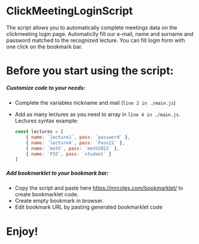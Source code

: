 # ClickMeetingLoginScript
The script allows you to automatically complete meetings data on the clickmeeting login page. Automaticlly fill our e-mail, name and surname and password matched to the recognized lecture. You can fill login form with one click on the bookmark bar.

# Before you start using the script: 

##### Customize code to your needs: 
 - Complete the variables nickname and mail (`line 2 in ./main.js`) 
 - Add as many lectures as you need to array in `line 4 in ./main.js`. Lectures syntax example:

    ```js
    const lectures = [
        { name: `lecture1`, pass: `password` },
        { name: `lecture4`, pass: `Pass21` },
        { name: `math`, pass: `math2022` },
        { name: `PIO`, pass: `student` }
    ]
    ```
    
#####  Add bookmarklet to your bookmark bar:
 - Copy the script and paste here https://mrcoles.com/bookmarklet/ to create bookmarklet code. 
 - Create empty bookmark in browser.
 - Edit bookmark URL by pasting generated bookmarklet code

# Enjoy!
